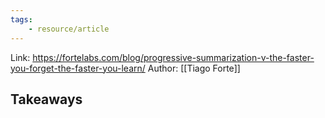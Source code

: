 ```yaml
---
tags:
	- resource/article
---
```


Link: https://fortelabs.com/blog/progressive-summarization-v-the-faster-you-forget-the-faster-you-learn/
Author: [[Tiago Forte]]

## Takeaways